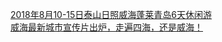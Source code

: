   
[2018年8月10-15日泰山日照威海蓬莱青岛6天休闲游](http://www.dianyue.me/archives/606/ci616q63a7oscy8y/)  
[威海最新城市宣传片出炉，走遍四海，还是威海！](http://www.dianyue.me/archives/686/709p87ynut6xq0ya/)
